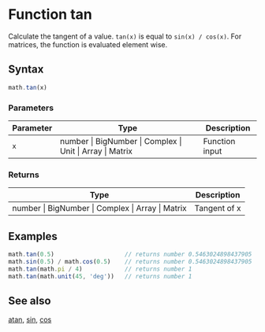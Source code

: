 <!-- Note: This file is automatically generated from source code comments. Changes made in this file will be overridden. -->
# Function tan
Calculate the tangent of a value. `tan(x)` is equal to `sin(x) / cos(x)`.
For matrices, the function is evaluated element wise.
## Syntax
```js
math.tan(x)
```
### Parameters
Parameter | Type | Description
--------- | ---- | -----------
`x` | number &#124; BigNumber &#124; Complex &#124; Unit &#124; Array &#124; Matrix | Function input
### Returns
Type | Description
---- | -----------
number &#124; BigNumber &#124; Complex &#124; Array &#124; Matrix | Tangent of x
## Examples
```js
math.tan(0.5)                    // returns number 0.5463024898437905
math.sin(0.5) / math.cos(0.5)    // returns number 0.5463024898437905
math.tan(math.pi / 4)            // returns number 1
math.tan(math.unit(45, 'deg'))   // returns number 1
```
## See also
[atan](atan.md),
[sin](sin.md),
[cos](cos.md)
